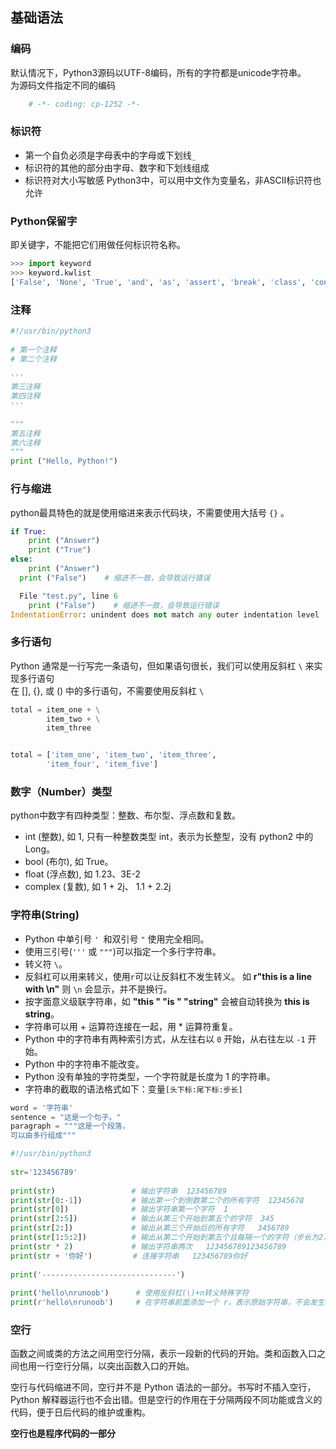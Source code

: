
## 基础语法

### 编码
默认情况下，Python3源码以UTF-8编码，所有的字符都是unicode字符串。  
为源码文件指定不同的编码
```python
    # -*- coding: cp-1252 -*-
```

### 标识符
- 第一个自负必须是字母表中的字母或下划线`_`
- 标识符的其他的部分由字母、数字和下划线组成  
- 标识符对大小写敏感
Python3中，可以用中文作为变量名，非ASCII标识符也允许

### Python保留字
即关键字，不能把它们用做任何标识符名称。
```python
>>> import keyword
>>> keyword.kwlist
['False', 'None', 'True', 'and', 'as', 'assert', 'break', 'class', 'continue', 'def', 'del', 'elif', 'else', 'except', 'finally', 'for', 'from', 'global', 'if', 'import', 'in', 'is', 'lambda', 'nonlocal', 'not', 'or', 'pass', 'raise', 'return', 'try', 'while', 'with', 'yield']
```

### 注释
```python
#!/usr/bin/python3
 
# 第一个注释
# 第二个注释
 
'''
第三注释
第四注释
'''
 
"""
第五注释
第六注释
"""
print ("Hello, Python!")
```

### 行与缩进
python最具特色的就是使用缩进来表示代码块，不需要使用大括号 `{}` 。
```python
if True:
    print ("Answer")
    print ("True")
else:
    print ("Answer")
  print ("False")    # 缩进不一致，会导致运行错误

  File "test.py", line 6
    print ("False")    # 缩进不一致，会导致运行错误
IndentationError: unindent does not match any outer indentation level
```

### 多行语句
Python 通常是一行写完一条语句，但如果语句很长，我们可以使用反斜杠 `\` 来实现多行语句  
在 [], {}, 或 () 中的多行语句，不需要使用反斜杠 `\`  
```python
total = item_one + \
        item_two + \
        item_three


total = ['item_one', 'item_two', 'item_three',
        'item_four', 'item_five']       
```

### 数字（Number）类型
python中数字有四种类型：整数、布尔型、浮点数和复数。

- int (整数), 如 1, 只有一种整数类型 int，表示为长整型，没有 python2 中的 Long。
- bool (布尔), 如 True。
- float (浮点数), 如 1.23、3E-2
- complex (复数), 如 1 + 2j、 1.1 + 2.2j

### 字符串(String)
- Python 中单引号 `' `和双引号 `"` 使用完全相同。
- 使用三引号(`'''` 或 `"""`)可以指定一个多行字符串。
- 转义符 `\`。
- 反斜杠可以用来转义，使用` r `可以让反斜杠不发生转义。 如 **r"this is a line with \n"** 则 `\n` 会显示，并不是换行。
- 按字面意义级联字符串，如 **"this " "is " "string"** 会被自动转换为 **this is string**。
- 字符串可以用 + 运算符连接在一起，用 * 运算符重复。
- Python 中的字符串有两种索引方式，从左往右以 `0` 开始，从右往左以 `-1` 开始。
- Python 中的字符串不能改变。
- Python 没有单独的字符类型，一个字符就是长度为 1 的字符串。
- 字符串的截取的语法格式如下：变量`[头下标:尾下标:步长]`

```python
word = '字符串'
sentence = "这是一个句子。"
paragraph = """这是一个段落，
可以由多行组成"""

#!/usr/bin/python3
 
str='123456789'
 
print(str)                 # 输出字符串  123456789
print(str[0:-1])           # 输出第一个到倒数第二个的所有字符  12345678
print(str[0])              # 输出字符串第一个字符  1
print(str[2:5])            # 输出从第三个开始到第五个的字符  345
print(str[2:])             # 输出从第三个开始后的所有字符   3456789
print(str[1:5:2])          # 输出从第二个开始到第五个且每隔一个的字符（步长为2） 24
print(str * 2)             # 输出字符串两次   123456789123456789
print(str + '你好')         # 连接字符串   123456789你好
 
print('------------------------------')
 
print('hello\nrunoob')      # 使用反斜杠(\)+n转义特殊字符
print(r'hello\nrunoob')     # 在字符串前面添加一个 r，表示原始字符串，不会发生转义  hello\nrunoob
```


### 空行
函数之间或类的方法之间用空行分隔，表示一段新的代码的开始。类和函数入口之间也用一行空行分隔，以突出函数入口的开始。  

空行与代码缩进不同，空行并不是 Python 语法的一部分。书写时不插入空行，Python 解释器运行也不会出错。但是空行的作用在于分隔两段不同功能或含义的代码，便于日后代码的维护或重构。  

**空行也是程序代码的一部分**